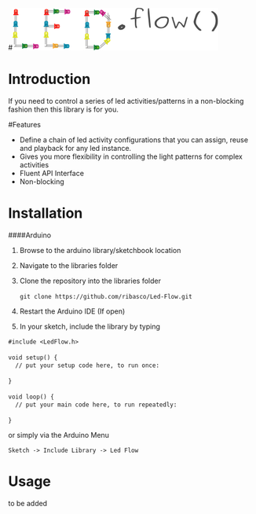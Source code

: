 #![ ](resources/logo.png  "Yet another led library")

# Introduction

If you need to control a series of led activities/patterns in a non-blocking fashion then this library is for you. 

#Features
- Define a chain of led activity configurations that you can assign, reuse and playback for any led instance.
- Gives you more flexibility in controlling the light patterns for complex activities
- Fluent API Interface
- Non-blocking

# Installation

####Arduino

1. Browse to the arduino library/sketchbook location
2. Navigate to the libraries folder
3. Clone the repository into the libraries folder 

	`git clone https://github.com/ribasco/Led-Flow.git`

4. Restart the Arduino IDE (If open)
5. In your sketch, include the library by typing

```
#include <LedFlow.h>

void setup() {
  // put your setup code here, to run once:

}

void loop() {
  // put your main code here, to run repeatedly:

}
```
or simply via the Arduino Menu

	Sketch -> Include Library -> Led Flow
	
# Usage

to be added


